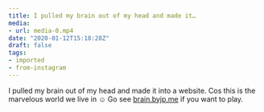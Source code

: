 ```yaml
---
title: I pulled my brain out of my head and made it…
media:
- url: media-0.mp4
date: "2020-01-12T15:18:28Z"
draft: false
tags:
- imported
- from-instagram
---
```

I pulled my brain out of my head and made it into a website. Cos this is the marvelous world we live in ☺️ Go see [brain.byjp.me](https://brain.byjp.me) if you want to play.

